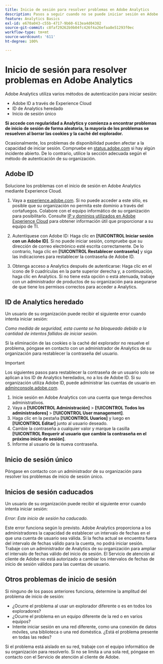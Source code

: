 ```yaml
---
title: Inicio de sesión para resolver problemas en Adobe Analytics
description: Pasos a seguir cuando no se puede iniciar sesión en Adobe Analytics.
feature: Analytics Basics
exl-id: e670a043-c55b-4717-9b60-613ea4d04382
source-git-commit: c8faf29262b9b04fc426f4a26efaa8e51293f0ec
workflow-type: tm+mt
source-wordcount: '611'
ht-degree: 100%

---
```


# Inicio de sesión para resolver problemas en Adobe Analytics

Adobe Analytics utiliza varios métodos de autenticación para iniciar sesión:

* Adobe ID a través de Experience Cloud
* ID de Analytics heredado
* Inicio de sesión único

**Si accede con regularidad a Analytics y comienza a encontrar problemas de inicio de sesión de forma aleatoria, la mayoría de los problemas se resuelven al borrar las cookies y la caché del explorador.**

Ocasionalmente, los problemas de disponibilidad pueden afectar a la capacidad de iniciar sesión. Compruebe en [status.adobe.com](https://status.adobe.com) si hay algún incidente abierto. De lo contrario, utilice la sección adecuada según el método de autenticación de su organización.

## Adobe ID

Solucione los problemas con el inicio de sesión en Adobe Analytics mediante Experience Cloud.

1. Vaya a [experience.adobe.com](https://experience.adobe.com). Si no puede acceder a este sitio, es posible que su organización no permita este dominio a través del cortafuegos. Colabore con el equipo informático de su organización para posibilitarlo. Consulte [IP y dominios utilizados en Adobe Experience Cloud](https://helpx.adobe.com/es/analytics/kb/adobe-ip-addresses.html) para obtener información útil que proporcionar a su equipo de TI.

2. Autentíquese con Adobe ID: Haga clic en **[!UICONTROL Iniciar sesión con un Adobe ID]**. Si no puede iniciar sesión, compruebe que su dirección de correo electrónico esté escrita correctamente. De lo contrario, haga clic en **[!UICONTROL Restablecer contraseña]** y siga las indicaciones para restablecer la contraseña de Adobe ID.

3. Obtenga acceso a Analytics después de autenticarse: Haga clic en el icono de 9 cuadrículas en la parte superior derecha y, a continuación, haga clic en Analytics. Si no tiene esta opción o está atenuada, trabaje con un administrador de productos de su organización para asegurarse de que tiene los permisos correctos para acceder a Analytics.

## ID de Analytics heredado

Un usuario de su organización puede recibir el siguiente error cuando intenta iniciar sesión:

*Como medida de seguridad, esta cuenta se ha bloqueado debido a la cantidad de intentos fallidos de iniciar sesión.*

Si la eliminación de las cookies o la caché del explorador no resuelve el problema, póngase en contacto con un administrador de Analytics de su organización para restablecer la contraseña del usuario.

>[!IMPORTANT]
>
>Los siguientes pasos para restablecer la contraseña de un usuario solo se aplican a los ID de Analytics heredados, no a los de Adobe ID. Si su organización utiliza Adobe ID, puede administrar las cuentas de usuario en [adminconsole.adobe.com](https://adminconsole.adobe.com).

1. Inicie sesión en Adobe Analytics con una cuenta que tenga derechos administrativos.
2. Vaya a **[!UICONTROL Administración]** > **[!UICONTROL Todos los administradores]** > **[!UICONTROL User management]**.
3. Haga clic en la pestaña **[!UICONTROL Uuarios]** y luego en **[!UICONTROL Editar]** junto al usuario deseado.
4. Cambie la contraseña a cualquier valor y marque la casilla **[!UICONTROL Requerir al usuario que cambie la contraseña en el próximo inicio de sesión]**.
5. Informe al usuario de la nueva contraseña.

## Inicio de sesión único

Póngase en contacto con un administrador de su organización para resolver los problemas de inicio de sesión único.

## Inicios de sesión caducados

Un usuario de su organización puede recibir el siguiente error cuando intenta iniciar sesión:

*Error: Este inicio de sesión ha caducado.*

Este error funciona según lo previsto. Adobe Analytics proporciona a los administradores la capacidad de establecer un intervalo de fechas en el que una cuenta de usuario sea válida. Si la fecha actual se encuentra fuera del intervalo de fechas válido para la cuenta, no podrá iniciar sesión. Trabaje con un administrador de Analytics de su organización para ampliar el intervalo de fechas válido del inicio de sesión. El Servicio de atención al cliente de Adobe no está autorizado a cambiar los intervalos de fechas de inicio de sesión válidos para las cuentas de usuario.

## Otros problemas de inicio de sesión

Si ninguno de los pasos anteriores funciona, determine la amplitud del problema de inicio de sesión:

* ¿Ocurre el problema al usar un explorador diferente o es en todos los exploradores?
* ¿Ocurre el problema en un equipo diferente de la red o en varios equipos?
* Intente iniciar sesión en una red diferente, como una conexión de datos móviles, una biblioteca o una red doméstica. ¿Está el problema presente en todas las redes?

Si el problema está aislado en su red, trabaje con el equipo informático de su organización para resolverlo. Si no se limita a una sola red, póngase en contacto con el Servicio de atención al cliente de Adobe.
